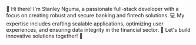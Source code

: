 👋 Hi there! I'm Stanley Nguma, a passionate full-stack developer with a focus on creating robust and secure banking and fintech solutions. 
💻 My expertise includes crafting scalable applications, optimizing user experiences, and ensuring data integrity in the financial sector. 
🏦 Let's build innovative solutions together! 🚀
